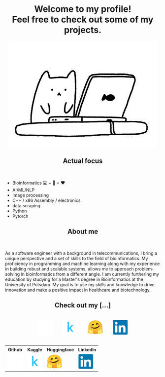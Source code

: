 <h1 align="center">Welcome to my profile!<br>Feel free to check out some of my projects.</h1>

<p align="center">
  <img src="./cat1.gif">
</p>

<h2 align="center">Actual focus</h2>
<br>
<ul>
  <li>Bioinformatics 💻 + 🧬 = ❤️</li>
  <li>AI/ML/NLP</li>
  <li>Image processing</li>
  <li>C++ / x86 Assembly / electronics</li>
  <li>data scraping</li>
  <li>Python</li>
  <li>Pytorch</li>
</ul>

<h2 align="center">About me</h2>
<br>
<p>As a software engineer with a background in telecommunications, I bring a unique perspective and a set of skills to the field of bioinformatics. My proficiency in programming and machine learning along with my experience in building robust and scalable systems, allows me to approach problem-solving in bioinformatics from a different angle. I am currently furthering my education by studying for a Master's degree in Bioinformatics at the University of Potsdam. My goal is to use my skills and knowledge to drive innovation and make a positive impact in healthcare and biotechnology.</p>

<h2 align="center">Check out my [...]</h2>
<br>
<div align="center">
<a href="https://github.com/nigelhartm"><img src="github.svg" style="width:50px;height:50px;"></a>&nbsp;&nbsp;&nbsp;&nbsp;&nbsp;&nbsp;&nbsp;
<a href="https://www.kaggle.com/nigelhartm"><img src="kaggle.svg" style="width:50px;height:50px;"></a>&nbsp;&nbsp;&nbsp;&nbsp;&nbsp;&nbsp;&nbsp;
<a href="https://huggingface.co/nigelhartm"><img src="hugging-face.svg" style="width:50px;height:50px;"></a>&nbsp;&nbsp;&nbsp;&nbsp;&nbsp;&nbsp;&nbsp;
<a href="https://www.linkedin.com/in/nigel-hartman-a24437179/"><img src="linkedin.svg" style="width:50px;height:50px;"></a>
</div>
<br>
 <table align="center">
  <tr>
    <th>Github</th>
    <th>Kaggle</th>
    <th>Huggingface</th>
    <th>LinkedIn</th>
  </tr>
  <tr>
    <td><a href="https://github.com/nigelhartm"><img src="github.svg" style="width:50px;height:50px;"></a></td>
    <td><a href="https://www.kaggle.com/nigelhartm"><img src="kaggle.svg" style="width:50px;height:50px;"></a></td>
    <td><a href="https://huggingface.co/nigelhartm"><img src="hugging-face.svg" style="width:50px;height:50px;"></a></td>
    <td><a href="https://www.linkedin.com/in/nigel-hartman-a24437179/"><img src="linkedin.svg" style="width:50px;height:50px;"></a></td>
  </tr>
</table> 
